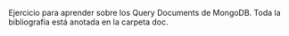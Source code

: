 Ejercicio para aprender sobre los Query Documents de MongoDB.
Toda la bibliografía está anotada en la carpeta doc.